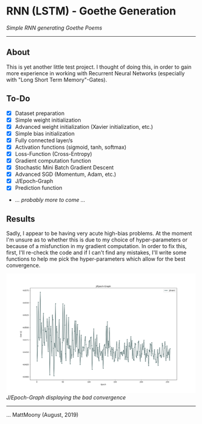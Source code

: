 # RNN (LSTM) - Goethe Generation
_Simple RNN generating Goethe Poems_

---

## About

This is yet another little test project. I thought of doing this, in order to gain more experience in working with Recurrent Neural Networks (especially with "Long Short Term Memory"-Gates). 

## To-Do

* [x] Dataset preparation
* [x] Simple weight initialization
* [x] Advanced weight initialization (Xavier initialization, etc.)
* [x] Simple bias initialization
* [x] Fully connected layer/s
* [x] Activation functions (sigmoid, tanh, softmax)
* [x] Loss-Function (Cross-Entropy)
* [x] Gradient computation function
* [x] Stochastic Mini Batch Gradient Descent
* [x] Advanced SGD (Momentum, Adam, etc.)
* [x] J/Epoch-Graph
* [x] Prediction function
* _... probably more to come ..._

## Results

Sadly, I appear to be having very acute high-bias problems. At the moment I'm unsure as to whether this is due to my choice of hyper-parameters or because of a misfunction in my gradient computation. In order to fix this, first, I'll re-check the code and if I can't find any mistakes, I'll write some functions to help me pick the hyper-parameters which allow for the best convergence.

![J/Epoch-Graph(bad convergence)](media/JEpoch_Figure0.png)
_J/Epoch-Graph displaying the bad convergence_

---

... MattMoony (August, 2019)